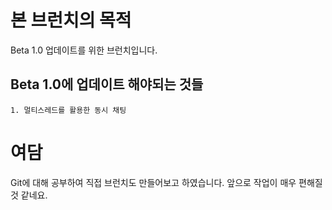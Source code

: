 # 본 브런치의 목적
Beta 1.0 업데이트를 위한 브런치입니다.

## Beta 1.0에 업데이트 해야되는 것들
	1. 멀티스레드를 활용한 동시 채팅
	
# 여담
Git에 대해 공부하여 직접 브런치도 만들어보고 하였습니다.
앞으로 작업이 매우 편해질 것 같네요.

